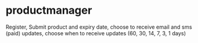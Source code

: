 # productmanager
Register, Submit product and expiry date, choose to receive email and sms (paid) updates, choose when to receive updates (60, 30, 14, 7, 3, 1 days)
